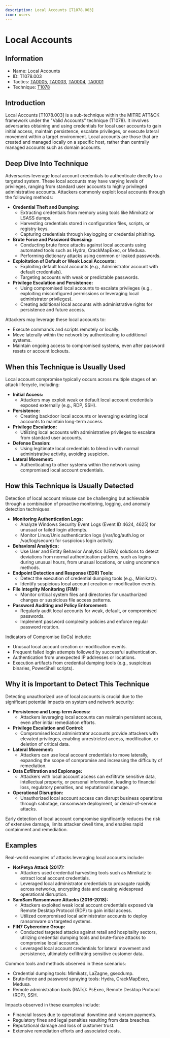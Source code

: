 ```yaml
---
description: Local Accounts [T1078.003]
icon: users
---
```


# Local Accounts

## Information

* Name: Local Accounts
* ID: T1078.003
* Tactics: [TA0005](../../ta0005/), [TA0003](../../ta0003/), [TA0004](../), [TA0001](../../ta0001/)
* Technique: [T1078](./)

## Introduction

Local Accounts \[T1078.003] is a sub-technique within the MITRE ATT\&CK framework under the "Valid Accounts" technique (T1078). It involves adversaries obtaining and using credentials for local user accounts to gain initial access, maintain persistence, escalate privileges, or execute lateral movement within a target environment. Local accounts are those that are created and managed locally on a specific host, rather than centrally managed accounts such as domain accounts.

## Deep Dive Into Technique

Adversaries leverage local account credentials to authenticate directly to a targeted system. These local accounts may have varying levels of privileges, ranging from standard user accounts to highly privileged administrative accounts. Attackers commonly exploit local accounts through the following methods:

* **Credential Theft and Dumping:**
  * Extracting credentials from memory using tools like Mimikatz or LSASS dumps.
  * Harvesting credentials stored in configuration files, scripts, or registry keys.
  * Capturing credentials through keylogging or credential phishing.
* **Brute Force and Password Guessing:**
  * Conducting brute force attacks against local accounts using automated tools such as Hydra, CrackMapExec, or Medusa.
  * Performing dictionary attacks using common or leaked passwords.
* **Exploitation of Default or Weak Local Accounts:**
  * Exploiting default local accounts (e.g., Administrator account with default credentials).
  * Targeting accounts with weak or predictable passwords.
* **Privilege Escalation and Persistence:**
  * Using compromised local accounts to escalate privileges (e.g., exploiting misconfigured permissions or leveraging local administrator privileges).
  * Creating additional local accounts with administrative rights for persistence and future access.

Attackers may leverage these local accounts to:

* Execute commands and scripts remotely or locally.
* Move laterally within the network by authenticating to additional systems.
* Maintain ongoing access to compromised systems, even after password resets or account lockouts.

## When this Technique is Usually Used

Local account compromise typically occurs across multiple stages of an attack lifecycle, including:

* **Initial Access:**
  * Attackers may exploit weak or default local account credentials exposed externally (e.g., RDP, SSH).
* **Persistence:**
  * Creating backdoor local accounts or leveraging existing local accounts to maintain long-term access.
* **Privilege Escalation:**
  * Utilizing local accounts with administrative privileges to escalate from standard user accounts.
* **Defense Evasion:**
  * Using legitimate local credentials to blend in with normal administrative activity, avoiding suspicion.
* **Lateral Movement:**
  * Authenticating to other systems within the network using compromised local account credentials.

## How this Technique is Usually Detected

Detection of local account misuse can be challenging but achievable through a combination of proactive monitoring, logging, and anomaly detection techniques:

* **Monitoring Authentication Logs:**
  * Analyze Windows Security Event Logs (Event ID 4624, 4625) for unusual or failed login attempts.
  * Monitor Linux/Unix authentication logs (/var/log/auth.log or /var/log/secure) for suspicious login activity.
* **Behavioral Analytics:**
  * Use User and Entity Behavior Analytics (UEBA) solutions to detect deviations from normal authentication patterns, such as logins during unusual hours, from unusual locations, or using uncommon methods.
* **Endpoint Detection and Response (EDR) Tools:**
  * Detect the execution of credential dumping tools (e.g., Mimikatz).
  * Identify suspicious local account creation or modification events.
* **File Integrity Monitoring (FIM):**
  * Monitor critical system files and directories for unauthorized changes or suspicious file access patterns.
* **Password Auditing and Policy Enforcement:**
  * Regularly audit local accounts for weak, default, or compromised passwords.
  * Implement password complexity policies and enforce regular password rotation.

Indicators of Compromise (IoCs) include:

* Unusual local account creation or modification events.
* Frequent failed login attempts followed by successful authentication.
* Authentication from unexpected IP addresses or locations.
* Execution artifacts from credential dumping tools (e.g., suspicious binaries, PowerShell scripts).

## Why it is Important to Detect This Technique

Detecting unauthorized use of local accounts is crucial due to the significant potential impacts on system and network security:

* **Persistence and Long-term Access:**
  * Attackers leveraging local accounts can maintain persistent access, even after initial remediation efforts.
* **Privilege Escalation and Control:**
  * Compromised local administrator accounts provide attackers with elevated privileges, enabling unrestricted access, modification, or deletion of critical data.
* **Lateral Movement:**
  * Attackers can use local account credentials to move laterally, expanding the scope of compromise and increasing the difficulty of remediation.
* **Data Exfiltration and Espionage:**
  * Attackers with local account access can exfiltrate sensitive data, intellectual property, or personal information, leading to financial loss, regulatory penalties, and reputational damage.
* **Operational Disruption:**
  * Unauthorized local account access can disrupt business operations through sabotage, ransomware deployment, or denial-of-service attacks.

Early detection of local account compromise significantly reduces the risk of extensive damage, limits attacker dwell time, and enables rapid containment and remediation.

## Examples

Real-world examples of attacks leveraging local accounts include:

* **NotPetya Attack (2017):**
  * Attackers used credential harvesting tools such as Mimikatz to extract local account credentials.
  * Leveraged local administrator credentials to propagate rapidly across networks, encrypting data and causing widespread operational disruption.
* **SamSam Ransomware Attacks (2016-2018):**
  * Attackers exploited weak local account credentials exposed via Remote Desktop Protocol (RDP) to gain initial access.
  * Utilized compromised local administrator accounts to deploy ransomware on targeted systems.
* **FIN7 Cybercrime Group:**
  * Conducted targeted attacks against retail and hospitality sectors, utilizing credential dumping tools and brute-force attacks to compromise local accounts.
  * Leveraged local account credentials for lateral movement and persistence, ultimately exfiltrating sensitive customer data.

Common tools and methods observed in these scenarios:

* Credential dumping tools: Mimikatz, LaZagne, gsecdump.
* Brute-force and password spraying tools: Hydra, CrackMapExec, Medusa.
* Remote administration tools (RATs): PsExec, Remote Desktop Protocol (RDP), SSH.

Impacts observed in these examples include:

* Financial losses due to operational downtime and ransom payments.
* Regulatory fines and legal penalties resulting from data breaches.
* Reputational damage and loss of customer trust.
* Extensive remediation efforts and associated costs.
